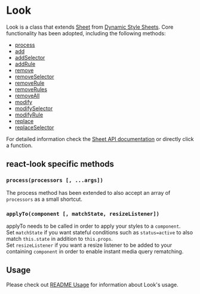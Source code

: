 # Look
Look is a class that extends [Sheet](https://github.com/dynamicstylesheets/Dynamic-Style-Sheets/blob/develop/docs/api/Sheet.md) from [Dynamic Style Sheets](https://github.com/dynamicstylesheets/Dynamic-Style-Sheets).
Core functionality has been adopted, including the following methods:
- [process](https://github.com/dynamicstylesheets/Dynamic-Style-Sheets/blob/develop/docs/api/Sheet.md#processprocessor-args)
- [add](https://github.com/dynamicstylesheets/Dynamic-Style-Sheets/blob/develop/docs/api/Sheet.md#addselectors--overwrite--false)
- [addSelector](https://github.com/dynamicstylesheets/Dynamic-Style-Sheets/blob/develop/docs/api/Sheet.md#addselectorselector--overwrite--false)
- [addRule](https://github.com/dynamicstylesheets/Dynamic-Style-Sheets/blob/develop/docs/api/Sheet.md#addruleselector-property-value--overwrite--false)
- [remove](https://github.com/dynamicstylesheets/Dynamic-Style-Sheets/blob/develop/docs/api/Sheet.md#removeselectors)
- [removeSelector](https://github.com/dynamicstylesheets/Dynamic-Style-Sheets/blob/develop/docs/api/Sheet.md#removeselectorselector)
- [removeRule](https://github.com/dynamicstylesheets/Dynamic-Style-Sheets/blob/develop/docs/api/Sheet.md#removeruleselector-rule)
- [removeRules](https://github.com/dynamicstylesheets/Dynamic-Style-Sheets/blob/develop/docs/api/Sheet.md#removerulesselector-rules)
- [removeAll](https://github.com/dynamicstylesheets/Dynamic-Style-Sheets/blob/develop/docs/api/Sheet.md#removeall)
- [modify](https://github.com/dynamicstylesheets/Dynamic-Style-Sheets/blob/develop/docs/api/Sheet.md#modifyselector)
- [modifySelector](https://github.com/dynamicstylesheets/Dynamic-Style-Sheets/blob/develop/docs/api/Sheet.md#modifyselectorselector-rules)
- [modifyRule](https://github.com/dynamicstylesheets/Dynamic-Style-Sheets/blob/develop/docs/api/Sheet.md#modifyselector-property-value)
- [replace](https://github.com/dynamicstylesheets/Dynamic-Style-Sheets/blob/develop/docs/api/Sheet.md#replaceselectors)
- [replaceSelector](https://github.com/dynamicstylesheets/Dynamic-Style-Sheets/blob/develop/docs/api/Sheet.md#replaceselector-rules)

For detailed information check the [Sheet API documentation](https://github.com/dynamicstylesheets/Dynamic-Style-Sheets/blob/develop/docs/api/Sheet.md) or directly click a function.

## react-look specific methods
### `process(processors [, ...args])`
The process method has been extended to also accept an array of `processors` as a small shortcut.

### `applyTo(component [, matchState, resizeListener])`
applyTo needs to be called in order to apply your styles to a `component`.<br>
Set `matchState` if you want stateful conditions such as `status=active` to also match `this.state` in addition to `this.props`.<br>
Set `resizeListener` if you want a resize listener to be added to your containing `component` in order to enable instant media query rematching.


## Usage
Please check out [README Usage](../../README.md#usage) for information about Look's usage.
